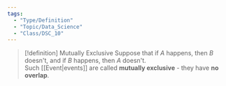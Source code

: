 ```yaml
---
tags:
  - "Type/Definition"
  - "Topic/Data_Science"
  - "Class/DSC_10"
---
```


> [!definition] Mutually Exclusive
> Suppose that if $A$ happens, then $B$ doesn't, and if $B$ happens, then $A$ doesn't.  
> Such [[Event|events]] are called **mutually exclusive** - they have **no overlap**.
